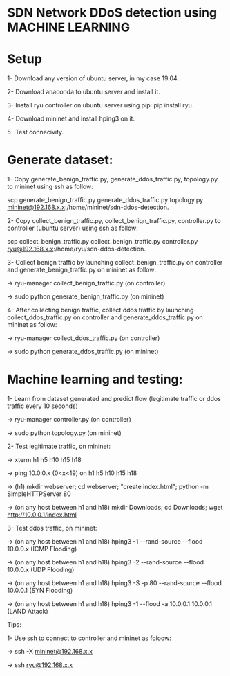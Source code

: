 # SDN Network DDoS detection using MACHINE LEARNING

# Setup

1- Download any version of ubuntu server, in my case 19.04.

2- Download anaconda to ubuntu server and install it.

3- Install ryu controller on ubuntu server using pip: pip install ryu.

4- Download mininet and install hping3 on it.

5- Test connecivity.

# Generate dataset:

1- Copy generate_benign_traffic.py, generate_ddos_traffic.py, topology.py to mininet using ssh as follow:

scp generate_benign_traffic.py generate_ddos_traffic.py topology.py mininet@192.168.x.x:/home/mininet/sdn-ddos-detection.

2- Copy collect_benign_traffic.py, collect_benign_traffic.py, controller.py to controller (ubuntu server) using ssh as follow:

scp collect_benign_traffic.py collect_benign_traffic.py controller.py ryu@192.168.x.x:/home/ryu/sdn-ddos-detection.

3- Collect benign traffic by launching collect_benign_traffic.py on controller and generate_benign_traffic.py on mininet as follow:

-> ryu-manager collect_benign_traffic.py (on controller)

-> sudo python generate_benign_traffic.py (on mininet)

4- After collecting benign traffic, collect ddos traffic by launching collect_ddos_traffic.py on controller and generate_ddos_traffic.py on mininet as follow:

-> ryu-manager collect_ddos_traffic.py (on controller)

-> sudo python generate_ddos_traffic.py (on mininet)

# Machine learning and testing:

1- Learn from dataset generated and predict flow (legitimate traffic or ddos traffic every 10 seconds)

-> ryu-manager controller.py (on controller)

-> sudo python topology.py (on mininet)

2- Test legitimate traffic, on mininet:

-> xterm h1 h5 h10 h15 h18

-> ping 10.0.0.x (0<x<19) on h1 h5 h10 h15 h18

-> (h1) mkdir webserver; cd webserver; "create index.html"; python -m SimpleHTTPServer 80

-> (on any host between h1 and h18) mkdir Downloads; cd Downloads; wget http://10.0.0.1/index.html

3- Test ddos traffic, on mininet:

-> (on any host between h1 and h18) hping3 -1 --rand-source --flood 10.0.0.x (ICMP Flooding)

-> (on any host between h1 and h18) hping3 -2 --rand-source --flood 10.0.0.x (UDP Flooding)

-> (on any host between h1 and h18) hping3 -S -p 80 --rand-source --flood 10.0.0.1 (SYN Flooding)

-> (on any host between h1 and h18) hping3 -1 --flood -a 10.0.0.1 10.0.0.1 (LAND Attack)

Tips:

1- Use ssh to connect to controller and mininet as foloow:

-> ssh -X mininet@192.168.x.x

-> ssh ryu@192.168.x.x
